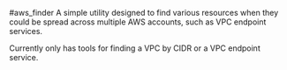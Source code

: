 #aws_finder
A simple utility designed to find various resources when they could be spread across multiple AWS accounts, such as VPC
endpoint services.

Currently only has tools for finding a VPC by CIDR or a VPC endpoint service.

